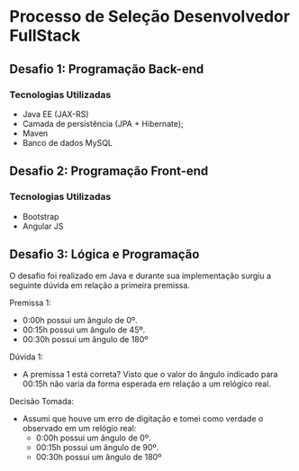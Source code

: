 # Processo de Seleção Desenvolvedor FullStack

## Desafio 1: Programação Back-end

### Tecnologias Utilizadas

* Java EE (JAX-RS)
* Camada de persistência (JPA + Hibernate);
* Maven
* Banco de dados MySQL

## Desafio 2: Programação Front-end

### Tecnologias Utilizadas

* Bootstrap
* Angular JS

## Desafio 3: Lógica e Programação

O desafio foi realizado em Java e durante sua implementação surgiu a seguinte dúvida em relação a primeira premissa.

Premissa 1:
* 0:00h possui um ângulo de 0º.
* 00:15h possui um ângulo de 45º.
* 00:30h possui um ângulo de 180º

Dúvida 1:
* A premissa 1 está correta? Visto que o valor do ângulo indicado para 00:15h não varia da forma esperada em relação a um relógico real. 

Decisão Tomada:

* Assumi que houve um erro de digitação e tomei como verdade o observado em um relógio real:
	- 0:00h possui um ângulo de 0º.
	- 00:15h possui um ângulo de 90º.
	- 00:30h possui um ângulo de 180º



